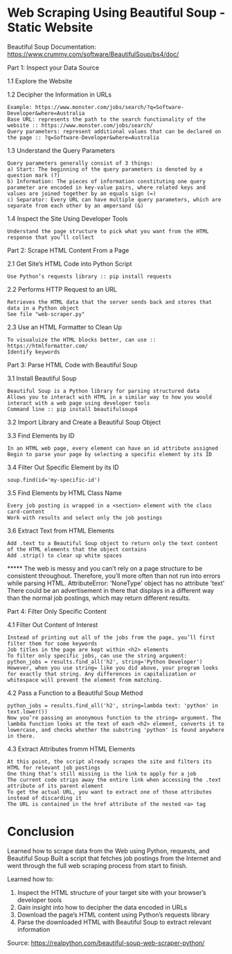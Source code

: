 # Web Scraping Using Beautiful Soup - Static Website

Beautiful Soup Documentation:
https://www.crummy.com/software/BeautifulSoup/bs4/doc/

Part 1: Inspect your Data Source

1.1	Explore the Website
	
1.2	Decipher the Information in URLs

	Example: https://www.monster.com/jobs/search/?q=Software-Developer&where=Australia
	Base URL: represents the path to the search functionality of the website :: https://www.monster.com/jobs/search/
	Query parameters: represent additional values that can be declared on the page :: ?q=Software-Developer&where=Australia
	
1.3	Understand the Query Parameters
	
	Query parameters generally consist of 3 things:
	a) Start: The beginning of the query parameters is denoted by a question mark (?)	
	b) Information: The pieces of information constituting one query parameter are encoded in key-value pairs, where related keys and values are joined together by an equals sign (=)
	c) Separator: Every URL can have multiple query parameters, which are separate from each other by an ampersand (&)

1.4 	Inspect the Site Using Developer Tools
	
	Understand the page structure to pick what you want from the HTML response that you’ll collect

Part 2: Scrape HTML Content From a Page

2.1	Get Site’s HTML Code into Python Script
	
	Use Python’s requests library :: pip install requests

2.2	Performs HTTP Request to an URL
	
	Retrieves the HTML data that the server sends back and stores that data in a Python object
	See file "web-scraper.py"

2.3	Use an HTML Formatter to Clean Up 
	
	To visualuize the HTML blocks better, can use :: https://htmlformatter.com/
	Identify keywords

Part 3: Parse HTML Code with Beautiful Soup
	
3.1	Install Beautiful Soup
	
	Beautiful Soup is a Python library for parsing structured data
	Allows you to interact with HTML in a similar way to how you would interact with a web page using developer tools
	Command line :: pip install beautifulsoup4

3.2	Import Library and Create a Beautiful Soup Object

3.3	Find Elements by ID	

	In an HTML web page, every element can have an id attribute assigned
	Begin to parse your page by selecting a specific element by its ID
	
3.4	Filter Out Specific Element by its ID
	
	soup.find(id='my-specific-id')

3.5	Find Elements by HTML Class Name
	
	Every job posting is wrapped in a <section> element with the class card-content
	Work with results and select only the job postings

3.6	Extract Text from HTML Elements
	
	Add .text to a Beautiful Soup object to return only the text content of the HTML elements that the object contains
	Add .strip() to clear up white spaces

*****	The web is messy and you can’t rely on a page structure to be consistent throughout. Therefore, you’ll more often than not run into errors while parsing HTML.
	AttributeError: 'NoneType' object has no attribute 'text'	
	There could be an advertisement in there that displays in a different way than the normal job postings, which may return different results.

Part 4: Filter Only Specific Content

4.1 	Filter Out Content of Interest
	
	Instead of printing out all of the jobs from the page, you’ll first filter them for some keywords
	Job titles in the page are kept within <h2> elements
	To filter only specific jobs, can use the string argument:
	python_jobs = results.find_all('h2', string='Python Developer')
	However, when you use string= like you did above, your program looks for exactly that string. Any differences in capitalization or whitespace will prevent the element from matching.

4.2	Pass a Function to a Beautiful Soup Method

	python_jobs = results.find_all('h2', string=lambda text: 'python' in text.lower())
	Now you’re passing an anonymous function to the string= argument. The lambda function looks at the text of each <h2> element, converts it to lowercase, and checks whether the substring 'python' is found anywhere in there. 
	
4.3 	Extract Attributes fromm HTML Elements
	
	At this point, the script already scrapes the site and filters its HTML for relevant job postings
	One thing that’s still missing is the link to apply for a job
	The current code strips away the entire link when accessing the .text attribute of its parent element
	To get the actual URL, you want to extract one of those attributes instead of discarding it
	The URL is contained in the href attribute of the nested <a> tag

# Conclusion

Learned how to scrape data from the Web using Python, requests, and Beautiful Soup
Built a script that fetches job postings from the Internet and went through the full web scraping process from start to finish.

Learned how to:
1) Inspect the HTML structure of your target site with your browser’s developer tools
2) Gain insight into how to decipher the data encoded in URLs
3) Download the page’s HTML content using Python’s requests library
4) Parse the downloaded HTML with Beautiful Soup to extract relevant information

Source: https://realpython.com/beautiful-soup-web-scraper-python/	

